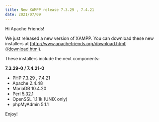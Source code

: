 ```yaml
---
title: New XAMPP release 7.3.29 , 7.4.21
date: 2021/07/09
---
```


Hi Apache Friends!

We just released a new version of XAMPP. You can download these new installers at [http://www.apachefriends.org/download.html](/download.html).

These installers include the next components:

**7.3.29-0 / 7.4.21-0**

- PHP 7.3.29 , 7.4.21
- Apache 2.4.48
- MariaDB 10.4.20
- Perl 5.32.1
- OpenSSL 1.1.1k (UNIX only)
- phpMyAdmin 5.1.1

Enjoy!
